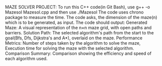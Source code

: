 MAZE SOLVER PROJECT:
To run this  C++ code(in Git Bash), use g++ -o Mazesol Mazesol.cpp and then use ./Mazesol
The code uses chrono package to measure the time.
The code asks, the dimension of the maze(n) which is to be generated, as input.
The code should output:
Generated Maze: A visual representation of the n×n maze grid, with open paths and barriers.
Solution Path: The selected algorithm's path from the start to the goal(Bfs, Dfs, Dijkstra's and A*), overlaid on the maze.
Performance Metrics: Number of steps taken by the algorithm to solve the maze, Execution time for solving the maze with the selected algorithm.
Comparison Summary: Comparison showing the efficiency and speed of each algorithm used.

